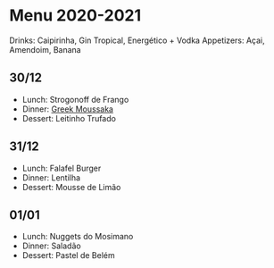 # Menu 2020-2021

Drinks: Caipirinha, Gin Tropical, Energético + Vodka
Appetizers: Açai, Amendoim, Banana

## 30/12

- Lunch: Strogonoff de Frango
- Dinner: [Greek Moussaka](GreekMoussaka.md)
- Dessert: Leitinho Trufado

## 31/12

- Lunch: Falafel Burger
- Dinner: Lentilha
- Dessert: Mousse de Limão

## 01/01 

- Lunch: Nuggets do Mosimano
- Dinner: Saladão
- Dessert: Pastel de Belém
